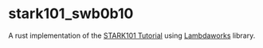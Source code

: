 # stark101_swb0b10
A rust implementation of the [STARK101 Tutorial](https://starkware.co/stark-101/) using [Lambdaworks](https://github.com/lambdaclass/lambdaworks) library.
